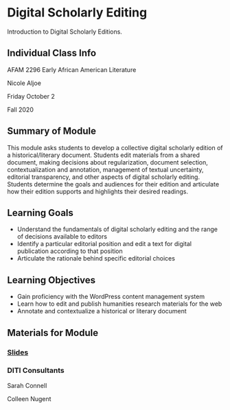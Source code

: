 <h1>Digital Scholarly Editing</h1>

Introduction to Digital Scholarly Editions.

<h2>Individual Class Info</h2>

AFAM 2296 Early African American Literature

Nicole Aljoe

Friday October 2

Fall 2020

<h2>Summary of Module</h2>

This module asks students to develop a collective digital scholarly edition of a historical/literary document. Students edit materials from a shared document, making decisions about regularization, document selection, contextualization and annotation, management of textual uncertainty, editorial transparency, and other aspects of digital scholarly editing. Students determine the goals and audiences for their edition and articulate how their edition supports and highlights their desired readings.

<h2>Learning Goals</h2>

* Understand the fundamentals of digital scholarly editing and the range of decisions available to editors
* Identify a particular editorial position and edit a text for digital publication according to that position
* Articulate the rationale behind specific editorial choices

<h2>Learning Objectives</h2>

* Gain proficiency with the WordPress content management system
* Learn how to edit and publish humanities research materials for the web
* Annotate and contextualize a historical or literary document

<h2>Materials for Module</h2>

### [Slides](https://github.com/NULabNortheastern/digitalassignmentshowcase/blob/master/website_building/early_african_american_lit-fall2020-aljoe/digital_scholarly_editing/editing-slides.pdf)


<h3>DITI Consultants</h3>

Sarah Connell

Colleen Nugent


